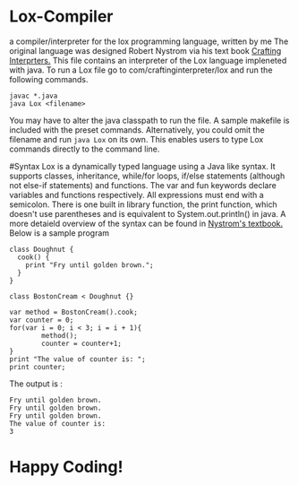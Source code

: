 # Lox-Compiler
a compiler/interpreter for the lox programming language, written by me
The original language was designed Robert Nystrom via his text book <a href="https://craftinginterpreters.com/">Crafting Interprters.</a>
This file contains an interpreter of the Lox language impleneted with java. To run a Lox file go to com/craftinginterpreter/lox and run the following commands.

```
javac *.java
java Lox <filename>
```
You may have to alter the java classpath to run the file. A sample makefile is included with the preset commands. Alternatively, you could omit the filename and run ``` java Lox ```
on its own. This enables users to type Lox commands directly to the command line.

#Syntax
Lox is a dynamically typed language using a Java like syntax. It supports classes, inheritance, while/for loops, if/else statements (although not else-if statements) and functions. The var and fun keywords declare variables and functions respectively. All expressions must end with a semicolon. There is one built in library function, the print function, which doesn't use parentheses and is equivalent to System.out.println() in java. A more detaield overview of the syntax can be found in <a href="https://craftinginterpreters.com/the-lox-language.html">Nystrom's textbook.</a> Below is a sample program
```
class Doughnut {
  cook() {
    print "Fry until golden brown.";
  }
}

class BostonCream < Doughnut {}

var method = BostonCream().cook;
var counter = 0;
for(var i = 0; i < 3; i = i + 1){
        method();
        counter = counter+1;
}
print "The value of counter is: ";
print counter;
```
The output is :
```
Fry until golden brown.
Fry until golden brown.
Fry until golden brown.
The value of counter is: 
3
```
<h1>Happy Coding!</h1>

